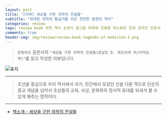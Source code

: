 ```yaml
---  
layout: post  
title: "[리뷰] 세상을 구한 의학의 전설들"  
subtitle: "위대한 의학의 황금기를 이끈 찬란한 발견의 역사"  
categories: review  
tags: review book 의학 역사 손씻기 빛그림 마취제 진화론 파스퇴르 안과 코카인 간호사 매독 혈액     
comments: true  
header-img: img/review/review-book-legends-of-medicine-1.png
---  
```

  
> `한빛비즈` 출판사의 `"세상을 구한 의학의 전설들(로날트 D. 게르슈테 저/이덕임 역)"`를 읽고 작성한 리뷰입니다.  

![표지](https://theorydb.github.io/assets/img/review/review-book-legends-of-medicine-1.png)  

---

> 조선을 중심으로 우리 역사에서 국가, 민간에서 모셨던 신을 다룬 책으로 단순히 종교 개념을 넘어서 조상들의 교육, 사상, 문화와의 정서적 유대를 되새겨 볼 수 있게 해주는 명작이다.

---

* [책소개 - 세상을 구한 의학의 전설들](http://www.yes24.com/Product/Goods/107637399)


